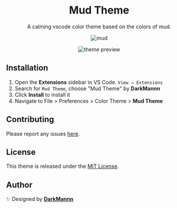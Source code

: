 <div align="center">

# Mud Theme

A calming vscode color theme based on the colors of mud.

![mud](https://drive.google.com/uc?export=view&id=1Ao6iazAeDTz9NZn1e9azmyduApriVlej)

![theme preview](https://drive.google.com/uc?export=view&id=1Mwvc_hG524VBEXzrouSV-XzKbIHUoIVQ)

</div>

## Installation

1. Open the **Extensions** sidebar in VS Code. `View → Extensions`
1. Search for `Mud Theme`, choose "Mud Theme" by **DarkMannn**
1. Click **Install** to install it
2. Navigate to File > Preferences > Color Theme > **Mud Theme**

## Contributing

Please report any issues [here](https://github.com/DarkMannn/mud-vscode-theme/issues).

## License

This theme is released under the [MIT License](https://github.com/DarkMannn/mud-vscode-theme/blob/main/licence.md).

## Author
✨ Designed by **[DarkMannn](https://darkmannn.dev)**
